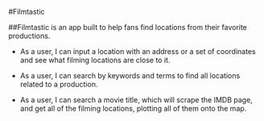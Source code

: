 #Filmtastic

##Filmtastic is an app built to help fans find locations from their favorite productions.

* As a user, I can input a location with an address or a set of coordinates and see what filming locations are close to it.

* As a user, I can search by keywords and terms to find all locations related to a production.

* As a user, I can search a movie title, which will scrape the IMDB page, and get all of the filming locations, plotting all of them onto the map.


